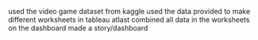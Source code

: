 used the video game dataset from kaggle
used the data provided to make different worksheets in tableau
atlast combined all data in the worksheets on the dashboard
made a story/dashboard
